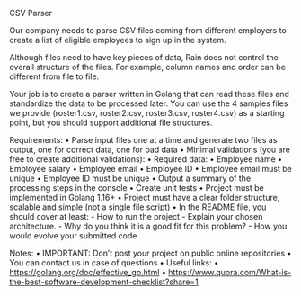 CSV Parser

Our company needs to parse CSV files coming from different employers to create a list of eligible employees to sign up in the system.

Although files need to have key pieces of data, Rain does not control the overall structure of the files. For example, column names and order can be different from file to file.

Your job is to create a parser written in Golang that can read these files and standardize the data to be processed later. You can use the 4 samples files we provide (roster1.csv, roster2.csv, roster3.csv, roster4.csv) as a starting point, but you should support additional file structures.

Requirements:
•	Parse input files one at a time and generate two files as output, one for correct data, one for bad data
•	Minimal validations (you are free to create additional validations):
•	Required data:
•	Employee name
•	Employee salary
•	Employee email
•	Employee ID
•	Employee email must be unique
•	Employee ID must be unique
•	Output a summary of the processing steps in the console
•	Create unit tests
•	Project must be implemented in Golang 1.16+
•	Project must have a clear folder structure, scalable and simple (not a single file script)
•	In the README file, you should cover at least:
    - How to run the project
    - Explain your chosen architecture. 
    - Why do you think it is a good fit for this problem?
    - How you would evolve your submitted code

Notes:
•	IMPORTANT: Don’t post your project on public online repositories
•	You can contact us in case of questions
•	Useful links:
•	https://golang.org/doc/effective_go.html
•	https://www.quora.com/What-is-the-best-software-development-checklist?share=1
